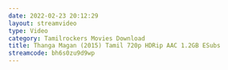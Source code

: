 ```yaml
---
date: 2022-02-23 20:12:29
layout: streamvideo
type: Video
category: Tamilrockers Movies Download
title: Thanga Magan (2015) Tamil 720p HDRip AAC 1.2GB ESubs
streamcode: bh6s0zu9d9wp
---
```

